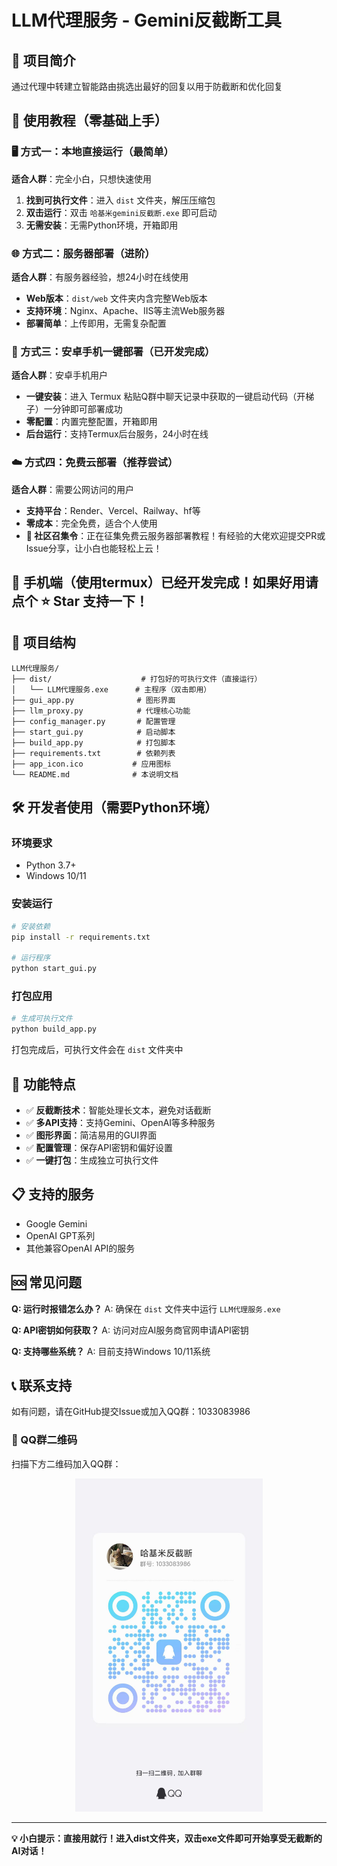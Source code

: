 # LLM代理服务 - Gemini反截断工具

## 🎯 项目简介
通过代理中转建立智能路由挑选出最好的回复以用于防截断和优化回复

## 🚀 使用教程（零基础上手）

### 🖥️ 方式一：本地直接运行（最简单）
**适合人群**：完全小白，只想快速使用
1. **找到可执行文件**：进入 `dist` 文件夹，解压压缩包
2. **双击运行**：双击 `哈基米gemini反截断.exe` 即可启动
3. **无需安装**：无需Python环境，开箱即用

### 🌐 方式二：服务器部署（进阶）
**适合人群**：有服务器经验，想24小时在线使用
- **Web版本**：`dist/web` 文件夹内含完整Web版本
- **支持环境**：Nginx、Apache、IIS等主流Web服务器
- **部署简单**：上传即用，无需复杂配置

### 📱 方式三：安卓手机一键部署（已开发完成）
**适合人群**：安卓手机用户
- **一键安装**：进入 Termux 粘贴Q群中聊天记录中获取的一键启动代码（开梯子）一分钟即可部署成功
- **零配置**：内置完整配置，开箱即用
- **后台运行**：支持Termux后台服务，24小时在线

### ☁️ 方式四：免费云部署（推荐尝试）
**适合人群**：需要公网访问的用户
- **支持平台**：Render、Vercel、Railway、hf等
- **零成本**：完全免费，适合个人使用
- **📢 社区召集令**：正在征集免费云服务器部署教程！有经验的大佬欢迎提交PR或Issue分享，让小白也能轻松上云！

<h2>📱 手机端（使用termux）已经开发完成！如果好用请点个 ⭐ Star 支持一下！</h2>

## 📁 项目结构
```
LLM代理服务/
├── dist/                    # 打包好的可执行文件（直接运行）
│   └── LLM代理服务.exe      # 主程序（双击即用）
├── gui_app.py              # 图形界面
├── llm_proxy.py            # 代理核心功能
├── config_manager.py       # 配置管理
├── start_gui.py            # 启动脚本
├── build_app.py            # 打包脚本
├── requirements.txt        # 依赖列表
├── app_icon.ico           # 应用图标
└── README.md              # 本说明文档
```

## 🛠️ 开发者使用（需要Python环境）

### 环境要求
- Python 3.7+
- Windows 10/11

### 安装运行
```bash
# 安装依赖
pip install -r requirements.txt

# 运行程序
python start_gui.py
```

### 打包应用
```bash
# 生成可执行文件
python build_app.py
```
打包完成后，可执行文件会在 `dist` 文件夹中

## 🔧 功能特点
- ✅ **反截断技术**：智能处理长文本，避免对话截断
- ✅ **多API支持**：支持Gemini、OpenAI等多种服务
- ✅ **图形界面**：简洁易用的GUI界面
- ✅ **配置管理**：保存API密钥和偏好设置
- ✅ **一键打包**：生成独立可执行文件

## 📋 支持的服务
- Google Gemini
- OpenAI GPT系列
- 其他兼容OpenAI API的服务

## 🆘 常见问题
**Q: 运行时报错怎么办？**
A: 确保在 `dist` 文件夹中运行 `LLM代理服务.exe`

**Q: API密钥如何获取？**
A: 访问对应AI服务商官网申请API密钥

**Q: 支持哪些系统？**
A: 目前支持Windows 10/11系统

## 📞 联系支持
如有问题，请在GitHub提交Issue或加入QQ群：1033083986

### 📱 QQ群二维码
扫描下方二维码加入QQ群：

<p align="center">
  <img src="./微信图片_20250814082355.jpg" alt="QQ群二维码" width="300"/>
</p>

---

**💡 小白提示：直接用就行！进入dist文件夹，双击exe文件即可开始享受无截断的AI对话！**
